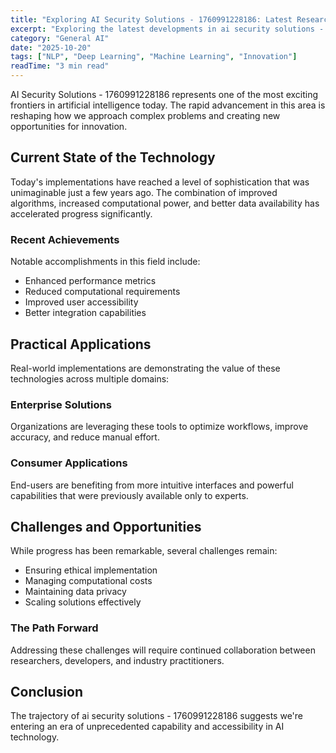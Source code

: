 ```yaml
---
title: "Exploring AI Security Solutions - 1760991228186: Latest Research and Applications"
excerpt: "Exploring the latest developments in ai security solutions - 1760991228186 and their implications for the future of artificial intelligence and automation."
category: "General AI"
date: "2025-10-20"
tags: ["NLP", "Deep Learning", "Machine Learning", "Innovation"]
readTime: "3 min read"
---
```


AI Security Solutions - 1760991228186 represents one of the most exciting frontiers in artificial intelligence today. The rapid advancement in this area is reshaping how we approach complex problems and creating new opportunities for innovation.

## Current State of the Technology

Today's implementations have reached a level of sophistication that was unimaginable just a few years ago. The combination of improved algorithms, increased computational power, and better data availability has accelerated progress significantly.

### Recent Achievements

Notable accomplishments in this field include:
- Enhanced performance metrics
- Reduced computational requirements
- Improved user accessibility
- Better integration capabilities

## Practical Applications

Real-world implementations are demonstrating the value of these technologies across multiple domains:

### Enterprise Solutions
Organizations are leveraging these tools to optimize workflows, improve accuracy, and reduce manual effort.

### Consumer Applications
End-users are benefiting from more intuitive interfaces and powerful capabilities that were previously available only to experts.

## Challenges and Opportunities

While progress has been remarkable, several challenges remain:
- Ensuring ethical implementation
- Managing computational costs
- Maintaining data privacy
- Scaling solutions effectively

### The Path Forward

Addressing these challenges will require continued collaboration between researchers, developers, and industry practitioners.

## Conclusion

The trajectory of ai security solutions - 1760991228186 suggests we're entering an era of unprecedented capability and accessibility in AI technology.